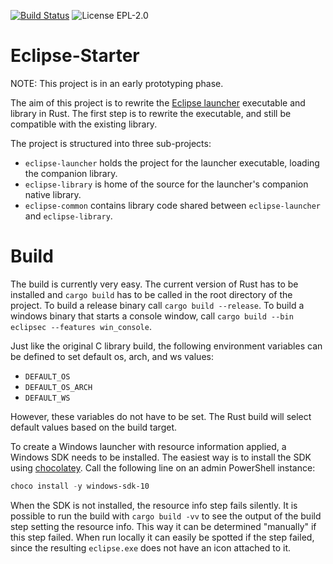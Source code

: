 [![Build Status](https://travis-ci.org/Boereck/eclipse-starter.svg?branch=master)](https://travis-ci.org/Boereck/eclipse-starter)
![License EPL-2.0](https://img.shields.io/github/license/Boereck/eclipse-starter.svg)

# Eclipse-Starter

NOTE: This project is in an early prototyping phase.

The aim of this project is to rewrite the [Eclipse launcher](https://github.com/eclipse/rt.equinox.framework/tree/master/features/org.eclipse.equinox.executable.feature) executable and library in Rust.
The first step is to rewrite the executable, and still be compatible with the existing library.

The project is structured into three sub-projects:

* `eclipse-launcher` holds the project for the launcher executable, loading the companion library.
* `eclipse-library` is home of the source for the launcher's companion native library.
* `eclipse-common` contains library code shared between `eclipse-launcher` and `eclipse-library`.

# Build

The build is currently very easy. The current version of Rust has to be installed and `cargo build` has to be called in the root directory of the project.
To build a release binary call `cargo build --release`. To build a windows binary that starts a console window, call `cargo build --bin eclipsec --features win_console`.

Just like the original C library build, the following environment variables can be defined to set default os, arch, and ws values:

- `DEFAULT_OS`
- `DEFAULT_OS_ARCH`
- `DEFAULT_WS`

However, these variables do not have to be set. The Rust build will select default values based on the build target.

To create a Windows launcher with resource information applied, a Windows SDK needs to be installed.
The easiest way is to install the SDK using [chocolatey](https://chocolatey.org/). Call the following line on an admin PowerShell instance:
```powershell
choco install -y windows-sdk-10
```
When the SDK is not installed, the resource info step fails silently. It is possible to run the build with `cargo build -vv`
to see the output of the build step setting the resource info. This way it can be determined "manually" if this step failed.
When run locally it can easily be spotted if the step failed, since the resulting `eclipse.exe` does not have an icon attached to it.